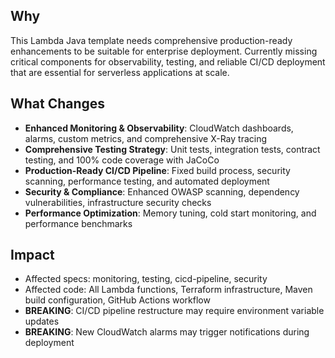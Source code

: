 ## Why
This Lambda Java template needs comprehensive production-ready enhancements to be suitable for enterprise deployment. Currently missing critical components for observability, testing, and reliable CI/CD deployment that are essential for serverless applications at scale.

## What Changes
- **Enhanced Monitoring & Observability**: CloudWatch dashboards, alarms, custom metrics, and comprehensive X-Ray tracing
- **Comprehensive Testing Strategy**: Unit tests, integration tests, contract testing, and 100% code coverage with JaCoCo
- **Production-Ready CI/CD Pipeline**: Fixed build process, security scanning, performance testing, and automated deployment
- **Security & Compliance**: Enhanced OWASP scanning, dependency vulnerabilities, infrastructure security checks
- **Performance Optimization**: Memory tuning, cold start monitoring, and performance benchmarks

## Impact
- Affected specs: monitoring, testing, cicd-pipeline, security
- Affected code: All Lambda functions, Terraform infrastructure, Maven build configuration, GitHub Actions workflow
- **BREAKING**: CI/CD pipeline restructure may require environment variable updates
- **BREAKING**: New CloudWatch alarms may trigger notifications during deployment